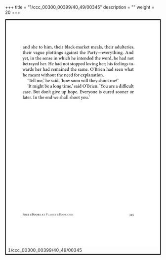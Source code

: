 +++
title = "1/ccc_00300_00399/40_49/00345"
description = ""
weight = 20
+++

<table style="border:2px solid black;max-width:800px;max-height:800px;" 
><tr><td>
<img class="center-fit-jpg"
src="/jpg_/out_jpg_1984__345.jpg">
1/ccc_00300_00399/40_49/00345
</img></td></tr></table>
